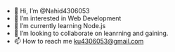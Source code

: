 - 👋 Hi, I’m @Nahid4306053
- 👀 I’m interested in Web Development
- 🌱 I’m currently learning Node.js
- 💞️ I’m looking to collaborate on leanrning and gaining.
- 📫 How to reach me ku4306053@gmail.com

<!---
Nahid4306053/Nahid4306053 is a ✨ special ✨ repository because its `README.md` (this file) appears on your GitHub profile.
You can click the Preview link to take a look at your changes.
--->
